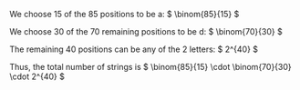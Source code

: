 We choose 15 of the 85 positions to be a: $ \binom{85}{15} $

We choose 30 of the 70 remaining positions to be d: $ \binom{70}{30} $

The remaining 40 positions can be any of the 2 letters: $ 2^{40} $

Thus, the total number of strings is $ \binom{85}{15} \cdot \binom{70}{30} \cdot 2^{40} $

